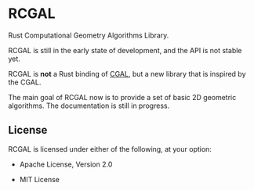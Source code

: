 # RCGAL

Rust Computational Geometry Algorithms Library.

RCGAL is still in the early state of development, and the API is not stable yet.

RCGAL is **not** a Rust binding of [CGAL](https://www.cgal.org/), but a new library that is inspired by the CGAL.

The main goal of RCGAL now is to provide a set of basic 2D geometric algorithms. The documentation is still in progress.

## License

RCGAL is licensed under either of the following, at your option:

-   Apache License, Version 2.0

-   MIT License
